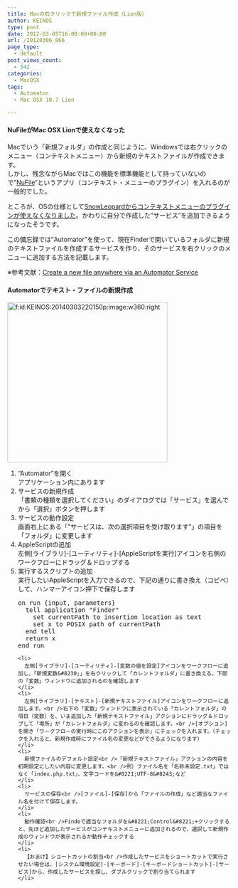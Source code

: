 ```yaml
---
title: Macの右クリックで新規ファイル作成（Lion版）
author: KEINOS
type: post
date: 2012-03-05T16:00:00+00:00
url: /20120306_866
page_type:
  - default
post_views_count:
  - 542
categories:
  - MacOSX
tags:
  - Automator
  - Mac OSX 10.7 Lion

---
```

<div class="section">
  <h4 id="outline__1">
    NuFileがMac OSX Lionで使えなくなった
  </h4>
  
  <p>
    Macでいう「新規フォルダ」の作成と同じように、Windowsでは右クリックのメニュー（コンテキストメニュー）から新規のテキストファイルが作成できます。<br />しかし、残念ながらMacではこの機能を標準機能として持っていないので&#8221;<a href="http://deuce.jugem.jp/?eid=4" target="_blank">NuFile</a>&#8220;というアプリ（コンテキスト・メニューのプラグイン）を入れるのが一般的でした。
  </p>
  
  <p>
    ところが、OSの仕様として<a href="http://www5.wind.ne.jp/miko/mac_soft/contextual_menu_x/" target="_blank">SnowLeopardからコンテキストメニューのプラグインが使えなくなりました</a>。かわりに自分で作成した&#8221;サービス&#8221;を追加できるようになったそうです。
  </p>
  
  <p>
    この備忘録では&#8221;Automator&#8221;を使って、現在Finderで開いているフォルダに新規のテキストファイルを作成するサービスを作り、そのサービスを右クリックのメニューに追加する方法を記載します。
  </p>
  
  <p>
    ※参考文献：<a href="http://hints.macworld.com/article.php?story=20100509134904820" target="_blank">Create a new file anywhere via an Automator Service</a>
  </p>
  
  <h4 id="outline__2">
    Automatorでテキスト・ファイルの新規作成
  </h4>
  
  <p>
    <a href="http://f.hatena.ne.jp/KEINOS/20140303220150" class="hatena-fotolife" target="_blank"><img src="http://cdn-ak.f.st-hatena.com/images/fotolife/K/KEINOS/20140303/20140303220150.png" alt="f:id:KEINOS:20140303220150p:image:w360:right" title="f:id:KEINOS:20140303220150p:image:w360:right" class="hatena-fotolife hatena-image-right" width="360" /></a>
  </p>
  
  <ol>
    <li>
      &#8220;Automator&#8221;を開く<br />アプリケーション内にあります
    </li>
    <li>
      サービスの新規作成<br />「書類の種類を選択してください」のダイアログでは「サービス」を選んでから「選択」ボタンを押します
    </li>
    <li>
      サービスの動作設定<br />画面右上にある「&#8221;サービスは、次の選択項目を受け取ります&#8221;」の項目を「フォルダ」に変更します
    </li>
    <li>
      AppleScriptの追加<br />左側[ライブラリ]-[ユーティリティ]-[AppleScriptを実行]アイコンを右側のワークフローにドラッグ＆ドロップする
    </li>
    <li>
      実行するスクリプトの追加<br />実行したいAppleScriptを入力できるので、下記の通りに書き換え（コピペ）して、ハンマーアイコン押下で保存します <pre>on run {input, parameters}<br />  tell application "Finder"<br />    set currentPath to insertion location as text<br />    set x to POSIX path of currentPath<br />  end tell<br />  return x<br />end run</pre>
    </li>
    
    <li>
      左側[ライブラリ]-[ユーティリティ]-[変数の値を設定]アイコンをワークフローに追加し、「新規変数&#8230;」を右クリックして「カレントフォルダ」に書き換える。下部の「変数」ウィンドウに追加されるのを確認します
    </li>
    <li>
      左側[ライブラリ]-[テキスト]-[新規テキストファイル]アイコンをワークフローに追加します。<br />右下の「変数」ウィンドウに表示されている「カレントフォルダ」の項目（変数）を、いま追加した「新規テキストファイル」アクションにドラッグ＆ドロップして「場所」が「カレントフォルダ」に変わるのを確認します。<br />[オプション]を開き「ワークフローの実行時にこのアクションを表示」にチェックを入れます。（チェックを入れると、新規作成時にファイル名の変更などができるようになります）
    </li>
    <li>
      新規ファイルのデフォルト設定<br />「新規テキストファイル」アクションの内容を初期設定にしたい内容に変更します。<br />例）ファイル名を「名称未設定.txt」ではなく「index.php.txt」、文字コードを&#8221;UTF-8&#8243;など
    </li>
    <li>
      サービスの保存<br />[ファイル]-[保存]から「ファイルの作成」など適当なファイル名を付けて保存します。
    </li>
    <li>
      動作確認<br />Findeで適当なフォルダを&#8221;Control&#8221;+クリックすると、先ほど追加したサービスがコンテキストメニューに追加されるので、選択して新規作成のウィンドウが表示されるか動作チェックする
    </li>
    <li>
      【おまけ】ショートカットの割当<br />作成したサービスをショートカットで実行させたい場合は、[システム環境設定]-[キーボード]-[キーボードショートカット]-[サービス]から、作成したサービスを探し、ダブルクリックで割り当てられます
    </li>
  </ol>
</div>